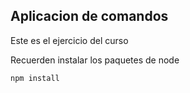 ## Aplicacion de comandos

Este es el ejercicio del curso 

Recuerden instalar los paquetes de node 
```
npm install
```